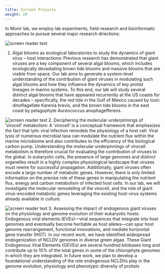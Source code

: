 ```yaml
---
title: Current Projects
weight: 20
---
```


<!--more-->

In Monir lab, we employ lab experiments, field-research and bioinformatic approaches to pursue several major research directions:

![screen reader text](monterrey.jpg)
1. Algal blooms as ecological laboratories to study the dynamics of giant virus – host interactions: Previous research has demonstrated that giant viruses are a key component of several algal blooms, which includes ecologically devastating brown tide blooms and massive blooms that are visible from space. Our lab aims to generate a system-level understanding of the contribution of giant viruses in modulating such algal blooms and how they influence the dynamics of key protist lineages in marine systems. To this end, our lab will study several distinct algal blooms that have appeared recurrently at the US coasts for decades – specifically, the red tide in the Gulf of Mexico caused by toxic dinoflagellate Karenia brevis, and the brown tide blooms in the east coast by pelagophyte Aureococcus anophagefferens.

![screen reader text](aureococcus_virus_sem.jpg)
2. Deciphering the molecular underpinnings of ‘virocell’ metabolism:  A ‘virocell’ is a conceptual framework that emphasizes the fact that lytic viral infection remodels the physiology of a host cell. Viral lysis of numerous microbial taxa can modulate the nutrient flux within the marine microbiome and also contributes to the efficiency of the biological carbon pump. Understanding the molecular underpinnings of virocell metabolism is therefore crucial for evaluating the contribution of viruses to the global. In eukaryotic cells, the presence of large genomes and distinct organelles result in a highly complex physiological landscape that viruses must rewire for successful propagation. Additionally, giant viruses often encode a large number of metabolic genes. However, there is only limited information on the precise role of these genes in manipulating the nutrient flux, energy and carbon metabolism of infected host cells. In our lab, we will investigate the molecular remodeling of the virocell, and the role of giant virus-encoded metabolic genes leveraging the existing host-virus systems already available in culture.

![screen reader text](GEVE_plot.jpg)
3. Assessing the impact of endogenous giant viruses on the physiology and genome evolution of their eukaryotic hosts: Endogenous viral elements (EVEs)—viral sequences that integrate into host genomes and eventually become heritable as host alleles—can spur host genome rearrangement, functional innovations, and mediate horizontal gene transfer (HGT). In our recent work, we have identified widespread endogenization of NCLDV genomes in diverse green algae. These Giant Endogenous Viral Elements (GEVEs) are several hundred kilobases long and contribute up to 10% of the total genes in some of the chlorophyte genomes in which they are integrated. In future work, we plan to develop a foundational understanding of the role endogenous NCLDVs play in the genome evolution, physiology and phenotypic diversity of protists
